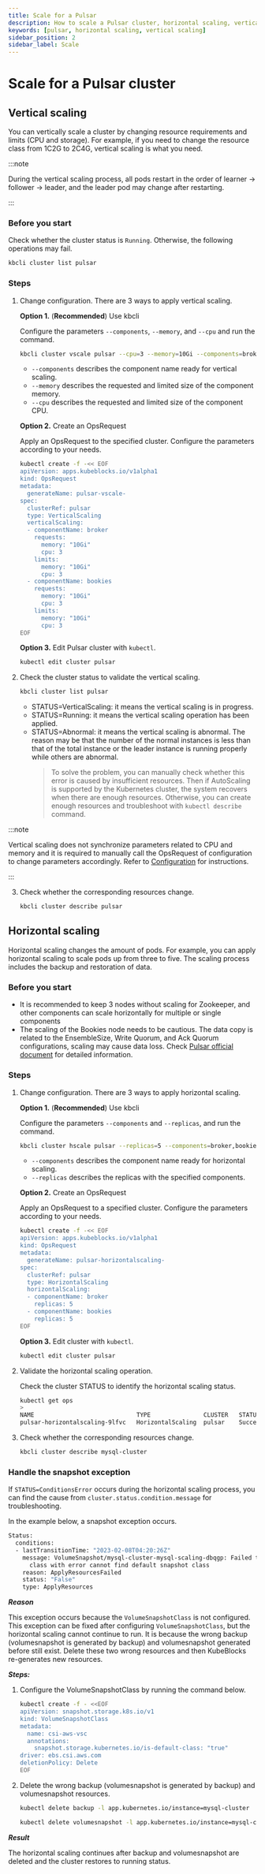 ```yaml
---
title: Scale for a Pulsar
description: How to scale a Pulsar cluster, horizontal scaling, vertical scaling
keywords: [pulsar, horizontal scaling, vertical scaling]
sidebar_position: 2
sidebar_label: Scale
---
```


# Scale for a Pulsar cluster

## Vertical scaling

You can vertically scale a cluster by changing resource requirements and limits (CPU and storage). For example, if you need to change the resource class from 1C2G to 2C4G, vertical scaling is what you need.

:::note

During the vertical scaling process, all pods restart in the order of learner -> follower -> leader, and the leader pod may change after restarting.

:::

### Before you start

Check whether the cluster status is `Running`. Otherwise, the following operations may fail.

```bash
kbcli cluster list pulsar
```

### Steps

1. Change configuration. There are 3 ways to apply vertical scaling.

   **Option 1.** (**Recommended**) Use kbcli

   Configure the parameters `--components`, `--memory`, and `--cpu` and run the command.

   ```bash
   kbcli cluster vscale pulsar --cpu=3 --memory=10Gi --components=broker,bookies  
   ```

   - `--components` describes the component name ready for vertical scaling.
   - `--memory` describes the requested and limited size of the component memory.
   - `--cpu` describes the requested and limited size of the component CPU.

   **Option 2.** Create an OpsRequest
  
   Apply an OpsRequest to the specified cluster. Configure the parameters according to your needs.

   ```bash
   kubectl create -f -<< EOF
   apiVersion: apps.kubeblocks.io/v1alpha1
   kind: OpsRequest
   metadata:
     generateName: pulsar-vscale-
   spec:
     clusterRef: pulsar
     type: VerticalScaling
     verticalScaling:
     - componentName: broker
       requests:
         memory: "10Gi"
         cpu: 3
       limits:
         memory: "10Gi"
         cpu: 3
     - componentName: bookies
       requests:
         memory: "10Gi"
         cpu: 3
       limits:
         memory: "10Gi"
         cpu: 3      
   EOF
   ```
  
   **Option 3.** Edit Pulsar cluster with `kubectl`.

   ```bash
   kubectl edit cluster pulsar
   ```

2. Check the cluster status to validate the vertical scaling.

    ```bash
    kbcli cluster list pulsar
    ```

   - STATUS=VerticalScaling: it means the vertical scaling is in progress.
   - STATUS=Running: it means the vertical scaling operation has been applied.
   - STATUS=Abnormal: it means the vertical scaling is abnormal. The reason may be that the number of the normal instances is less than that of the total instance or the leader instance is running properly while others are abnormal.
     > To solve the problem, you can manually check whether this error is caused by insufficient resources. Then if AutoScaling is supported by the Kubernetes cluster, the system recovers when there are enough resources. Otherwise, you can create enough resources and troubleshoot with `kubectl describe` command.

:::note

Vertical scaling does not synchronize parameters related to CPU and memory and it is required to manually call the OpsRequest of configuration to change parameters accordingly. Refer to [Configuration](./../configuration/configuration.md) for instructions.

:::

3. Check whether the corresponding resources change.

    ```bash
    kbcli cluster describe pulsar
    ```

## Horizontal scaling

Horizontal scaling changes the amount of pods. For example, you can apply horizontal scaling to scale pods up from three to five. The scaling process includes the backup and restoration of data.

### Before you start

- It is recommended to keep 3 nodes without scaling for Zookeeper, and other components can scale horizontally for multiple or single components
- The scaling of the Bookies node needs to be cautious. The data copy is related to the EnsembleSize, Write Quorum, and Ack Quorum configurations, scaling may cause data loss. Check [Pulsar official document](https://pulsar.apahe.org/docs/3.0.x/administration-zk-bk/#decommission-bookies-cleanly) for detailed information.

### Steps

1. Change configuration. There are 3 ways to apply horizontal scaling.

   **Option 1.** (**Recommended**) Use kbcli

   Configure the parameters `--components` and `--replicas`, and run the command.

   ```bash
   kbcli cluster hscale pulsar --replicas=5 --components=broker,bookies                  Running        Jan 29,2023 14:29 UTC+0800
   ```

   - `--components` describes the component name ready for horizontal scaling.
   - `--replicas` describes the replicas with the specified components.

   **Option 2.** Create an OpsRequest

   Apply an OpsRequest to a specified cluster. Configure the parameters according to your needs.

    ```bash
    kubectl create -f -<< EOF
    apiVersion: apps.kubeblocks.io/v1alpha1
    kind: OpsRequest
    metadata:
      generateName: pulsar-horizontalscaling-
    spec:
      clusterRef: pulsar
      type: HorizontalScaling  
      horizontalScaling:
      - componentName: broker
        replicas: 5
      - componentName: bookies
        replicas: 5
    EOF
    ```

   **Option 3.** Edit cluster with `kubectl`.

   ```bash
   kubectl edit cluster pulsar
   ```
  
2. Validate the horizontal scaling operation.

   Check the cluster STATUS to identify the horizontal scaling status.

   ```bash
   kubectl get ops
   >
   NAME                             TYPE               CLUSTER   STATUS    PROGRESS   AGE
   pulsar-horizontalscaling-9lfvc   HorizontalScaling  pulsar    Succeed   3/3        8m49s
   ```

3. Check whether the corresponding resources change.

   ```bash
   kbcli cluster describe mysql-cluster
   ```

### Handle the snapshot exception

If `STATUS=ConditionsError` occurs during the horizontal scaling process, you can find the cause from `cluster.status.condition.message` for troubleshooting.

In the example below, a snapshot exception occurs.

```bash
Status:
  conditions: 
  - lastTransitionTime: "2023-02-08T04:20:26Z"
    message: VolumeSnapshot/mysql-cluster-mysql-scaling-dbqgp: Failed to set default snapshot
      class with error cannot find default snapshot class
    reason: ApplyResourcesFailed
    status: "False"
    type: ApplyResources
```

***Reason***

This exception occurs because the `VolumeSnapshotClass` is not configured. This exception can be fixed after configuring `VolumeSnapshotClass`, but the horizontal scaling cannot continue to run. It is because the wrong backup (volumesnapshot is generated by backup) and volumesnapshot generated before still exist. Delete these two wrong resources and then KubeBlocks re-generates new resources.

***Steps:***

1. Configure the VolumeSnapshotClass by running the command below.

   ```bash
   kubectl create -f - <<EOF
   apiVersion: snapshot.storage.k8s.io/v1
   kind: VolumeSnapshotClass
   metadata:
     name: csi-aws-vsc
     annotations:
       snapshot.storage.kubernetes.io/is-default-class: "true"
   driver: ebs.csi.aws.com
   deletionPolicy: Delete
   EOF
   ```

2. Delete the wrong backup (volumesnapshot is generated by backup) and volumesnapshot resources.

   ```bash
   kubectl delete backup -l app.kubernetes.io/instance=mysql-cluster
   
   kubectl delete volumesnapshot -l app.kubernetes.io/instance=mysql-cluster
   ```

***Result***

The horizontal scaling continues after backup and volumesnapshot are deleted and the cluster restores to running status.
